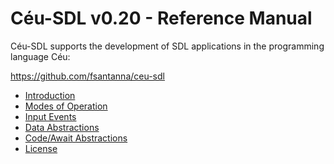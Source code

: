 # Céu-SDL v0.20 - Reference Manual

Céu-SDL supports the development of SDL applications in the programming
language Céu:

<https://github.com/fsantanna/ceu-sdl>

* [Introduction](010-introduction.md)
* [Modes of Operation](020-modes.md)
* [Input Events](030-inputs.md)
* [Data Abstractions](040-datas.md)
* [Code/Await Abstractions](060-code-awaits.md)
* [License](license.md)

